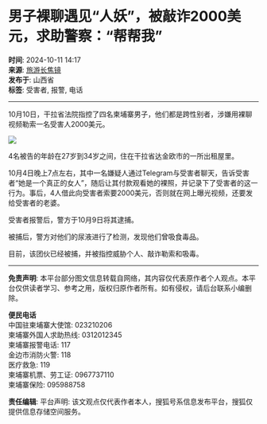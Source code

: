 # 男子裸聊遇见“人妖”，被敲诈2000美元，求助警察：“帮帮我”

**时间**: 2024-10-11 14:17  
**来源**: [旅游长焦镜](https://www.sohu.com/?spm=smpc.content-abroad.content.1.17322577869719PnmdPU)  
**发布于**: 山西省  
**标签**: 受害者, 报警, 电话  

---

10月10日，干拉省法院指控了四名柬埔寨男子，他们都是跨性别者，涉嫌用裸聊视频勒索一名受害人2000美元。

![](https://q6.itc.cn/q_70/images03/20241011/100e3baf25af49658db17fd49fa12b63.jpeg)

4名被告的年龄在27岁到34岁之间，住在干拉省达金欧市的一所出租屋里。

10月4日晚上7点左右，其中一名嫌疑人通过Telegram与受害者聊天，告诉受害者“她是一个真正的女人”，随后让其付款观看她的裸照，并记录下了受害者的这一行为。事后，4人借此向受害者索要2000美元，否则就在网上曝光视频，还要发给受害者的老婆。

受害者报警后，警方于10月9日将其逮捕。

被捕后，警方对他们的尿液进行了检测，发现他们曾吸食毒品。

目前，该团伙已经被捕，并被指控威胁个人、敲诈勒索和吸毒。

---

**免责声明**: 本平台部分图文信息转载自网络，其内容仅代表原作者个人观点。本平台仅供读者学习、参考之用，版权归原作者所有。如有侵权，请后台联系小编删除。

**便民电话**  
中国驻柬埔寨大使馆: 023210206  
柬埔寨外国人求助热线: 0312012345  
柬埔寨报警电话: 117  
金边市消防火警: 118  
医疗救急: 119  
柬埔寨机票、劳工证: 0967737110  
柬埔寨保险: 095988758  

**责任编辑**: 平台声明: 该文观点仅代表作者本人，搜狐号系信息发布平台，搜狐仅提供信息存储空间服务。